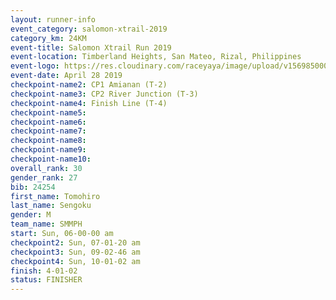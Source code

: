 ```yaml
---
layout: runner-info 
event_category: salomon-xtrail-2019 
category_km: 24KM 
event-title: Salomon Xtrail Run 2019 
event-location: Timberland Heights, San Mateo, Rizal, Philippines 
event-logo: https://res.cloudinary.com/raceyaya/image/upload/v1569850006/logo/salomon-trail_zzli3u.jpg 
event-date: April 28 2019 
checkpoint-name2: CP1 Amianan (T-2) 
checkpoint-name3: CP2 River Junction (T-3) 
checkpoint-name4: Finish Line (T-4) 
checkpoint-name5: 
checkpoint-name6: 
checkpoint-name7: 
checkpoint-name8: 
checkpoint-name9: 
checkpoint-name10: 
overall_rank: 30
gender_rank: 27
bib: 24254
first_name: Tomohiro
last_name: Sengoku
gender: M
team_name: SMMPH
start: Sun, 06-00-00 am
checkpoint2: Sun, 07-01-20 am
checkpoint3: Sun, 09-02-46 am
checkpoint4: Sun, 10-01-02 am
finish: 4-01-02
status: FINISHER
---
```

